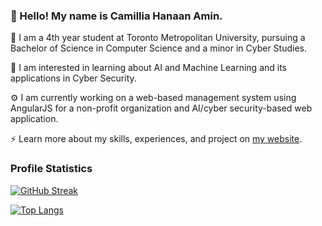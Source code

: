 ### 👋 Hello! My name is Camillia Hanaan Amin. 

🏫 I am a 4th year student at Toronto Metropolitan University, pursuing a Bachelor of Science in Computer Science and a minor in Cyber Studies. 

🌱 I am interested in learning about AI and Machine Learning and its applications in Cyber Security.

⚙️ I am currently working on a web-based management system using AngularJS for a non-profit organization and AI/cyber security-based web application.

⚡ Learn more about my skills, experiences, and project on [my website](https://chamin19.github.io/).

### Profile Statistics
[![GitHub Streak](http://github-readme-streak-stats.herokuapp.com?user=chamin19&theme=nightowl&date_format=M%20j%5B%2C%20Y%5D)](https://git.io/streak-stats)

[![Top Langs](https://github-readme-stats.vercel.app/api/top-langs/?username=chamin19&layout=compact&theme=nightowl)](https://github.com/anuraghazra/github-readme-stats)
